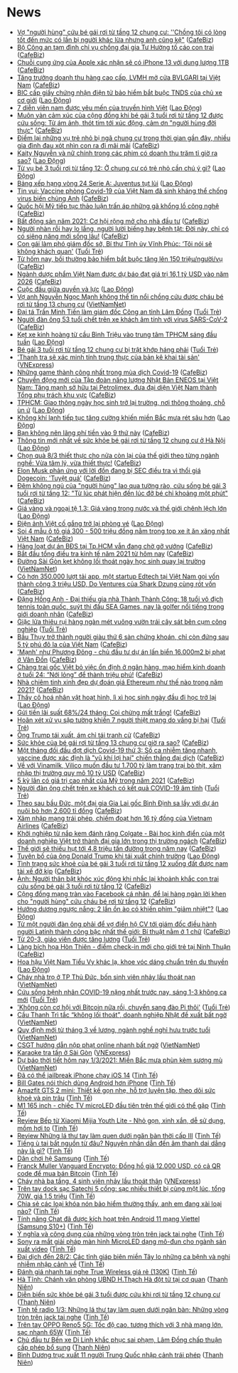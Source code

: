 # News

- [Vợ "người hùng" cứu bé gái rơi từ tầng 12 chung cư: ''Chồng tôi có lòng tốt đến mức có lần bị người khác lừa nhưng anh cũng kệ"](https://cafebiz.vn/vo-nguoi-hung-cuu-be-gai-roi-tu-tang-12-chung-cu-chong-toi-co-long-tot-den-muc-co-lan-bi-nguoi-khac-lua-nhung-anh-cung-ke-20210301110307868.chn) ([CafeBiz](https://cafebiz.vn))
- [Bộ Công an tạm đình chỉ vụ chồng đại gia Tư Hường tố cáo con trai](https://cafebiz.vn/bo-cong-an-tam-dinh-chi-vu-chong-dai-gia-tu-huong-to-cao-con-trai-20210301110303428.chn) ([CafeBiz](https://cafebiz.vn))
- [Chuỗi cung ứng của Apple xác nhận sẽ có iPhone 13 với dung lượng 1TB](https://cafebiz.vn/chuoi-cung-ung-cua-apple-xac-nhan-se-co-iphone-13-voi-dung-luong-1tb-20210301105239039.chn) ([CafeBiz](https://cafebiz.vn))
- [Tăng trưởng doanh thu hàng cao cấp, LVMH mở cửa BVLGARI tại Việt Nam](https://cafebiz.vn/tang-truong-doanh-thu-hang-cao-cap-lvmh-mo-cua-bvlgari-tai-viet-nam-20210301105124954.chn) ([CafeBiz](https://cafebiz.vn))
- [BIC cấp giấy chứng nhận điện tử bảo hiểm  bắt buộc TNDS của chủ xe cơ giới](https://laodong.vn/kinh-te/bic-cap-giay-chung-nhan-dien-tu-bao-hiem-bat-buoc-tnds-cua-chu-xe-co-gioi-884523.ldo) ([Lao Động](https://laodong.vn))
- [7 diễn viên nam được yêu mến của truyền hình Việt](https://laodong.vn/photo/7-dien-vien-nam-duoc-yeu-men-cua-truyen-hinh-viet-884510.ldo) ([Lao Động](https://laodong.vn))
- [Muôn vàn cảm xúc của cộng đồng khi bé gái 3 tuổi rơi từ tầng 12 được cứu sống: Từ ám ảnh, thót tim tới xúc động, cảm ơn "người hùng đời thực"](https://cafebiz.vn/muon-van-cam-xuc-cua-cong-dong-khi-be-gai-3-tuoi-roi-tu-tang-12-duoc-cuu-song-tu-am-anh-thot-tim-toi-xuc-dong-cam-on-nguoi-hung-doi-thuc-20210301104753959.chn) ([CafeBiz](https://cafebiz.vn))
- [Điểm lại những vụ trẻ nhỏ bị ngã chung cư trong thời gian gần đây, nhiều gia đình đau xót nhìn con ra đi mãi mãi](https://cafebiz.vn/diem-lai-nhung-vu-tre-nho-bi-nga-chung-cu-trong-thoi-gian-gan-day-nhieu-gia-dinh-dau-xot-nhin-con-ra-di-mai-mai-20210301105748533.chn) ([CafeBiz](https://cafebiz.vn))
- [Kaity Nguyễn và nữ chính trong các phim có doanh thu trăm tỉ giờ ra sao?](https://laodong.vn/van-hoa-giai-tri/kaity-nguyen-va-nu-chinh-trong-cac-phim-co-doanh-thu-tram-ti-gio-ra-sao-884380.ldo) ([Lao Động](https://laodong.vn))
- [Từ vụ bé 3 tuổi rơi từ tầng 12: Ở chung cư có trẻ nhỏ cần chú ý gì?](https://laodong.vn/bat-dong-san/tu-vu-be-3-tuoi-roi-tu-tang-12-o-chung-cu-co-tre-nho-can-chu-y-gi-884462.ldo) ([Lao Động](https://laodong.vn))
- [Bảng xếp hạng vòng 24 Serie A: Juventus tụt lùi](https://laodong.vn/infographic/bang-xep-hang-vong-24-serie-a-juventus-tut-lui-884506.ldo) ([Lao Động](https://laodong.vn))
- [Tin vui: Vaccine phòng Covid-19 của Việt Nam đã sinh kháng thể chống virus biến chủng Anh](https://cafebiz.vn/tin-vui-vaccine-phong-covid-19-cua-viet-nam-da-sinh-khang-the-chong-virus-bien-chung-anh-20210301105234595.chn) ([CafeBiz](https://cafebiz.vn))
- [Quốc hội Mỹ tiếp tục thảo luận trấn áp những gã khổng lồ công nghệ](https://cafebiz.vn/quoc-hoi-my-tiep-tuc-thao-luan-tran-ap-nhung-ga-khong-lo-cong-nghe-20210301105005261.chn) ([CafeBiz](https://cafebiz.vn))
- [Bất động sản năm 2021: Cơ hội rộng mở cho nhà đầu tư](https://cafebiz.vn/bat-dong-san-nam-2021-co-hoi-rong-mo-cho-nha-dau-tu-2021030110492772.chn) ([CafeBiz](https://cafebiz.vn))
- [Người nhàn rỗi hay lo lắng, người lười biếng hay bệnh tật: Đời này, chỉ có có siêng năng mới sống lâu!](https://cafebiz.vn/nguoi-nhan-roi-hay-lo-lang-nguoi-luoi-bieng-hay-benh-tat-doi-nay-chi-co-co-sieng-nang-moi-song-lau-2021022821560312.chn) ([CafeBiz](https://cafebiz.vn))
- [Con gái làm phó giám đốc sở, Bí thư Tỉnh ủy Vĩnh Phúc: ‘Tôi nói sẽ không khách quan'](https://tuoitre.vn/con-gai-lam-pho-giam-doc-so-bi-thu-tinh-uy-vinh-phuc-toi-noi-se-khong-khach-quan-20210301100636349.htm) ([Tuổi Trẻ](https://tuoitre.vn))
- [Từ hôm nay, bồi thường bảo hiểm bắt buộc tăng lên 150 triệu/người/vụ](https://cafebiz.vn/tu-hom-nay-boi-thuong-bao-hiem-bat-buoc-tang-len-150-trieu-nguoi-vu-20210301103321046.chn) ([CafeBiz](https://cafebiz.vn))
- [Ngành dược phẩm Việt Nam được dự báo đạt giá trị 16,1 tỷ USD vào năm 2026](https://cafebiz.vn/nganh-duoc-pham-viet-nam-duoc-du-bao-dat-gia-tri-161-ty-usd-vao-nam-2026-20210301103042105.chn) ([CafeBiz](https://cafebiz.vn))
- [Cuộc đấu giữa quyền và lực](https://laodong.vn/the-gioi/cuoc-dau-giua-quyen-va-luc-884413.ldo) ([Lao Động](https://laodong.vn))
- [Vợ anh Nguyễn Ngọc Mạnh không thể tin nổi chồng cứu được cháu bé rơi từ tầng 13 chung cư](http://vietnamnet.vn/vn/thoi-su/vo-anh-nguyen-ngoc-manh-khong-the-tin-noi-chong-cuu-duoc-chau-be-roi-tu-tang-13-chung-cu-716236.html) ([VietNamNet](https://vietnamnet.vn))
- [Đại tá Trần Minh Tiến làm giám đốc Công an tỉnh Lâm Đồng](https://tuoitre.vn/dai-ta-tran-minh-tien-lam-giam-doc-cong-an-tinh-lam-dong-20210301100729405.htm) ([Tuổi Trẻ](https://tuoitre.vn))
- [Người đàn ông 53 tuổi chết trên xe khách âm tính với virus SARS-CoV-2](https://cafebiz.vn/nguoi-dan-ong-53-tuoi-chet-tren-xe-khach-am-tinh-voi-virus-sars-cov-2-20210301101104832.chn) ([CafeBiz](https://cafebiz.vn))
- [Kẹt xe kinh hoàng từ cầu Bình Triệu vào trung tâm TPHCM sáng đầu tuần](https://laodong.vn/photo/ket-xe-kinh-hoang-tu-cau-binh-trieu-vao-trung-tam-tphcm-sang-dau-tuan-884508.ldo) ([Lao Động](https://laodong.vn))
- [Bé gái 3 tuổi rơi từ tầng 12 chung cư bị trật khớp háng phải](https://tuoitre.vn/be-gai-3-tuoi-roi-tu-tang-12-chung-cu-bi-trat-khop-hang-phai-20210301095329791.htm) ([Tuổi Trẻ](https://tuoitre.vn))
- ['Thanh tra sẽ xác minh tính trung thực của bản kê khai tài sản'](https://vnexpress.net/thanh-tra-se-xac-minh-tinh-trung-thuc-cua-ban-ke-khai-tai-san-4241537.html) ([VNExpress](https://vnexpress.net))
- [Những game thành công nhất trong mùa dịch Covid-19](https://cafebiz.vn/nhung-game-thanh-cong-nhat-trong-mua-dich-covid-19-2021030108594355.chn) ([CafeBiz](https://cafebiz.vn))
- [Chuyển động mới của Tập đoàn năng lượng Nhật Bản ENEOS tại Việt Nam: Tăng mạnh sở hữu tại Petrolimex, đưa đại diện Việt Nam thành Tổng phụ trách khu vực](https://cafebiz.vn/chuyen-dong-moi-cua-tap-doan-nang-luong-nhat-ban-eneos-tai-viet-nam-tang-manh-so-huu-tai-petrolimex-dua-dai-dien-viet-nam-thanh-tong-phu-trach-khu-vuc-20210301095506743.chn) ([CafeBiz](https://cafebiz.vn))
- [TPHCM: Giao thông ngày học sinh trở lại trường, nơi thông thoáng, chỗ ùn ứ](https://laodong.vn/giao-thong/tphcm-giao-thong-ngay-hoc-sinh-tro-lai-truong-noi-thong-thoang-cho-un-u-884491.ldo) ([Lao Động](https://laodong.vn))
- [Không khí lạnh tiếp tục tăng cường khiến miền Bắc mưa rét sâu hơn](https://laodong.vn/moi-truong/khong-khi-lanh-tiep-tuc-tang-cuong-khien-mien-bac-mua-ret-sau-hon-884465.ldo) ([Lao Động](https://laodong.vn))
- [Bạn không nên lãng phí tiền vào 9 thứ này](https://cafebiz.vn/ban-khong-nen-lang-phi-tien-vao-9-thu-nay-20210301090644707.chn) ([CafeBiz](https://cafebiz.vn))
- [Thông tin mới nhất về sức khỏe bé gái rơi từ tầng 12 chung cư ở Hà Nội](https://laodong.vn/y-te/thong-tin-moi-nhat-ve-suc-khoe-be-gai-roi-tu-tang-12-chung-cu-o-ha-noi-884513.ldo) ([Lao Động](https://laodong.vn))
- [Chọn quà 8/3 thiết thực cho nửa còn lại của thế giới theo từng ngành nghề: Vừa tâm lý, vừa thiết thực!](https://cafebiz.vn/chon-qua-8-3-thiet-thuc-cho-nua-con-lai-cua-the-gioi-theo-tung-nganh-nghe-vua-tam-ly-vua-thiet-thuc-20210301013024082.chn) ([CafeBiz](https://cafebiz.vn))
- [Elon Musk phản ứng với lời đồn đang bị SEC điều tra vì thổi giá Dogecoin: 'Tuyệt quá'](https://cafebiz.vn/elon-musk-phan-ung-voi-loi-don-dang-bi-sec-dieu-tra-vi-thoi-gia-dogecoin-tuyet-qua-20210301094051206.chn) ([CafeBiz](https://cafebiz.vn))
- [Đêm không ngủ của "người hùng" lao qua tường rào, cứu sống bé gái 3 tuổi rơi từ tầng 12: "Từ lúc phát hiện đến lúc đỡ bé chỉ khoảng một phút"](https://cafebiz.vn/dem-khong-ngu-cua-nguoi-hung-lao-qua-tuong-rao-cuu-song-be-gai-3-tuoi-roi-tu-tang-12-tu-luc-phat-hien-den-luc-do-be-chi-khoang-mot-phut-20210301093757883.chn) ([CafeBiz](https://cafebiz.vn))
- [Giá vàng và ngoại tệ 1.3: Giá vàng trong nước và thế giới chênh lệch lớn](https://laodong.vn/video/gia-vang-va-ngoai-te-13-gia-vang-trong-nuoc-va-the-gioi-chenh-lech-lon-884501.ldo) ([Lao Động](https://laodong.vn))
- [Điện ảnh Việt cố gắng trở lại phòng vé](https://laodong.vn/van-hoa-giai-tri/dien-anh-viet-co-gang-tro-lai-phong-ve-884421.ldo) ([Lao Động](https://laodong.vn))
- [Soi 4 mẫu ô tô giá 300 - 500 triệu đồng nằm trong top xe ít ăn xăng nhất Việt Nam](https://cafebiz.vn/soi-4-mau-o-to-gia-300-500-trieu-dong-nam-trong-top-xe-it-an-xang-nhat-viet-nam-20210301090355068.chn) ([CafeBiz](https://cafebiz.vn))
- [Hàng loạt dự án BĐS tại Tp.HCM vẫn đang chờ gỡ vướng](https://cafebiz.vn/hang-loat-du-an-bds-tai-tphcm-van-dang-cho-go-vuong-20210301092603142.chn) ([CafeBiz](https://cafebiz.vn))
- [Bắt đầu tổng điều tra kinh tế năm 2021 từ hôm nay](https://cafebiz.vn/bat-dau-tong-dieu-tra-kinh-te-nam-2021-tu-hom-nay-20210301092356726.chn) ([CafeBiz](https://cafebiz.vn))
- [Đường Sài Gòn kẹt không lối thoát ngày học sinh quay lại trường](http://vietnamnet.vn/vn/thoi-su/an-toan-giao-thong/duong-sai-gon-ket-khong-loi-thoat-ngay-hoc-sinh-quay-lai-truong-716207.html) ([VietNamNet](https://vietnamnet.vn))
- [Có hơn 350.000 lượt tải app, một startup Edtech tại Việt Nam gọi vốn thành công 3 triệu USD, Do Ventures của Shark Dzung cùng rót vốn](https://cafebiz.vn/co-hon-350000-luot-tai-app-mot-startup-edtech-tai-viet-nam-goi-von-thanh-cong-3-trieu-usd-do-ventures-cua-shark-dzung-cung-rot-von-20210301092210251.chn) ([CafeBiz](https://cafebiz.vn))
- [Đặng Hồng Anh - Đại thiếu gia nhà Thành Thành Công: 18 tuổi vô địch tennis toàn quốc, suýt thi đấu SEA Games, nay là golfer nổi tiếng trong giới doanh nhân](https://cafebiz.vn/dang-hong-anh-dai-thieu-gia-nha-thanh-thanh-cong-18-tuoi-vo-dich-tennis-toan-quoc-suyt-thi-dau-sea-games-nay-la-golfer-noi-tieng-trong-gioi-doanh-nhan-202102241759195.chn) ([CafeBiz](https://cafebiz.vn))
- [Giặc lửa thiêu rụi hàng ngàn mét vuông vườn trái cây sát bên cụm công nghiệp](https://tuoitre.vn/giac-lua-thieu-rui-hang-ngan-met-vuong-vuon-trai-cay-sat-ben-cum-cong-nghiep-20210301090050157.htm) ([Tuổi Trẻ](https://tuoitre.vn))
- [Bầu Thụy trở thành người giàu thứ 6 sàn chứng khoán, chỉ còn đứng sau 5 tỷ phú đô la của Việt Nam](https://cafebiz.vn/bau-thuy-tro-thanh-nguoi-giau-thu-6-san-chung-khoan-chi-con-dung-sau-5-ty-phu-do-la-cua-viet-nam-20210301090756699.chn) ([CafeBiz](https://cafebiz.vn))
- ['Mạnh' như Phương Đông - chủ đầu tư dự án lấn biển 16.000m2 bị phạt ở Vân Đồn](https://cafebiz.vn/manh-nhu-phuong-dong-chu-dau-tu-du-an-lan-bien-16000m2-bi-phat-o-van-don-20210301091243533.chn) ([CafeBiz](https://cafebiz.vn))
- [Chàng trai gốc Việt bỏ việc ổn định ở ngân hàng, mạo hiểm kinh doanh ở tuổi 24: “Nới lỏng” để thành triệu phú!](https://cafebiz.vn/chang-trai-goc-viet-bo-viec-on-dinh-o-ngan-hang-mao-hiem-kinh-doanh-o-tuoi-24-noi-long-de-thanh-trieu-phu-20210226221003942.chn) ([CafeBiz](https://cafebiz.vn))
- [Nhà chiêm tinh xinh đẹp dự đoán giá Ethereum như thế nào trong năm 2021?](https://cafebiz.vn/nha-chiem-tinh-xinh-dep-du-doan-gia-ethereum-nhu-the-nao-trong-nam-2021-20210301085753689.chn) ([CafeBiz](https://cafebiz.vn))
- [Thầy cô hoá nhân vật hoạt hình, lì xì học sinh ngày đầu đi học trở lại](https://laodong.vn/photo/thay-co-hoa-nhan-vat-hoat-hinh-li-xi-hoc-sinh-ngay-dau-di-hoc-tro-lai-884487.ldo) ([Lao Động](https://laodong.vn))
- [Gửi tiền lãi suất 68%/24 tháng: Coi chừng mất trắng!](https://cafebiz.vn/gui-tien-lai-suat-68-24-thang-coi-chung-mat-trang-20210301084814257.chn) ([CafeBiz](https://cafebiz.vn))
- [Hoãn xét xử vụ sập tường khiến 7 người thiệt mạng do vắng bị hại](https://tuoitre.vn/hoan-xet-xu-vu-sap-tuong-khien-7-nguoi-thiet-mang-do-vang-bi-hai-20210301091356648.htm) ([Tuổi Trẻ](https://tuoitre.vn))
- [Ông Trump tái xuất, ám chỉ tái tranh cử](https://cafebiz.vn/ong-trump-tai-xuat-am-chi-tai-tranh-cu-20210301084406968.chn) ([CafeBiz](https://cafebiz.vn))
- [Sức khỏe của bé gái rơi từ tầng 13 chung cư giờ ra sao?](https://cafebiz.vn/suc-khoe-cua-be-gai-roi-tu-tang-13-chung-cu-gio-ra-sao-20210301084224994.chn) ([CafeBiz](https://cafebiz.vn))
- [Một tháng đối đầu đợt dịch Covid-19 thứ 3: Số ca nhiễm tăng nhanh, vaccine được xác định là "vũ khí lợi hại" chiến thắng đại dịch](https://cafebiz.vn/mot-thang-doi-dau-dot-dich-covid-19-thu-3-so-ca-nhiem-tang-nhanh-vaccine-duoc-xac-dinh-la-vu-khi-loi-hai-chien-thang-dai-dich-20210301084147317.chn) ([CafeBiz](https://cafebiz.vn))
- [Về với Vinamilk, Vilico muốn đầu tư 1.700 tỷ làm trang trại bò thịt, xâm nhập thị trường quy mô 10 tỷ USD](https://cafebiz.vn/ve-voi-vinamilk-vilico-muon-dau-tu-1700-ty-lam-trang-trai-bo-thit-xam-nhap-thi-truong-quy-mo-10-ty-usd-20210301084028916.chn) ([CafeBiz](https://cafebiz.vn))
- [5 kỳ lân có giá trị cao nhất của Mỹ trong năm 2021](https://cafebiz.vn/5-ky-lan-co-gia-tri-cao-nhat-cua-my-trong-nam-2021-20210301083857455.chn) ([CafeBiz](https://cafebiz.vn))
- [Người đàn ông chết trên xe khách có kết quả COVID-19 âm tính](https://tuoitre.vn/nguoi-dan-ong-chet-tren-xe-khach-co-ket-qua-covid-19-am-tinh-20210301081045291.htm) ([Tuổi Trẻ](https://tuoitre.vn))
- [Theo sau bầu Đức, một đại gia Gia Lai gốc Bình Định sa lầy với dự án nuôi bò hơn 2.600 tỉ đồng](https://cafebiz.vn/theo-sau-bau-duc-mot-dai-gia-gia-lai-goc-binh-dinh-sa-lay-voi-du-an-nuoi-bo-hon-2600-ti-dong-2021030108370754.chn) ([CafeBiz](https://cafebiz.vn))
- [Xâm nhập mạng trái phép, chiếm đoạt hơn 16 tỷ đồng của Vietnam Airlines](https://cafebiz.vn/xam-nhap-mang-trai-phep-chiem-doat-hon-16-ty-dong-cua-vietnam-airlines-20210301083657162.chn) ([CafeBiz](https://cafebiz.vn))
- [Khởi nghiệp từ nắp kem đánh răng Colgate - Bài học kinh điển của một doanh nghiệp Việt trở thành đại gia lớn trong thị trường ngách](https://cafebiz.vn/khoi-nghiep-tu-nap-kem-danh-rang-colgate-bai-hoc-kinh-dien-cua-mot-doanh-nghiep-viet-tro-thanh-dai-gia-lon-trong-thi-truong-ngach-20210226164138425.chn) ([CafeBiz](https://cafebiz.vn))
- [Thế giới sẽ thiếu hụt tới 4,8 triệu tấn đường trong năm nay](https://cafebiz.vn/the-gioi-se-thieu-hut-toi-48-trieu-tan-duong-trong-nam-nay-20210301083623346.chn) ([CafeBiz](https://cafebiz.vn))
- [Tuyên bố của ông Donald Trump khi tái xuất chính trường](https://laodong.vn/the-gioi/tuyen-bo-cua-ong-donald-trump-khi-tai-xuat-chinh-truong-884480.ldo) ([Lao Động](https://laodong.vn))
- [Tình trạng sức khoẻ của bé gái 3 tuổi rơi từ tầng 12 xuống đất được nam tài xế đỡ kịp](https://cafebiz.vn/tinh-trang-suc-khoe-cua-be-gai-3-tuoi-roi-tu-tang-12-xuong-dat-duoc-nam-tai-xe-do-kip-20210301082935095.chn) ([CafeBiz](https://cafebiz.vn))
- [Ảnh: Người thân bật khóc xúc động khi nhắc lại khoảnh khắc con trai cứu sống bé gái 3 tuổi rơi từ tầng 12](https://cafebiz.vn/anh-nguoi-than-bat-khoc-xuc-dong-khi-nhac-lai-khoanh-khac-con-trai-cuu-song-be-gai-3-tuoi-roi-tu-tang-12-20210301082728004.chn) ([CafeBiz](https://cafebiz.vn))
- [Cộng đồng mạng tràn vào Facebook cá nhân, để lại hàng ngàn lời khen cho "người hùng" cứu cháu bé rơi từ tầng 12](https://cafebiz.vn/cong-dong-mang-tran-vao-facebook-ca-nhan-de-lai-hang-ngan-loi-khen-cho-nguoi-hung-cuu-chau-be-roi-tu-tang-12-20210301082546478.chn) ([CafeBiz](https://cafebiz.vn))
- [Hướng dương ngược nắng: 2 lần ồn ào có khiến phim &quot;giảm nhiệt&quot;?](https://laodong.vn/van-hoa/huong-duong-nguoc-nang-2-lan-on-ao-co-khien-phim-giam-nhiet-884470.ldo) ([Lao Động](https://laodong.vn))
- [Từ một người đàn ông phải để vợ điền hộ CV tới giám đốc điều hành người Latinh thành công bậc nhất thế giới: Bí thuật nằm ở 1 chữ](https://cafebiz.vn/tu-mot-nguoi-dan-ong-phai-de-vo-dien-ho-cv-toi-giam-doc-dieu-hanh-nguoi-latinh-thanh-cong-bac-nhat-the-gioi-bi-thuat-nam-o-1-chu-20210227173220182.chn) ([CafeBiz](https://cafebiz.vn))
- [Từ 20-3, giáo viên được tăng lương](https://tuoitre.vn/tu-20-3-giao-vien-duoc-tang-luong-20210301073757485.htm) ([Tuổi Trẻ](https://tuoitre.vn))
- [Làng bích họa Hòn Thiên - điểm check-in mới cho giới trẻ tại Ninh Thuận](https://cafebiz.vn/lang-bich-hoa-hon-thien-diem-check-in-moi-cho-gioi-tre-tai-ninh-thuan-20210228204639707.chn) ([CafeBiz](https://cafebiz.vn))
- [Hoa hậu Việt Nam Tiểu Vy khác lạ, khoe vóc dáng chuẩn trên du thuyền](https://laodong.vn/photo/hoa-hau-viet-nam-tieu-vy-khac-la-khoe-voc-dang-chuan-tren-du-thuyen-884383.ldo) ([Lao Động](https://laodong.vn))
- [Cháy nhà trọ ở TP Thủ Đức, bốn sinh viên nhảy lầu thoát nạn](http://vietnamnet.vn/vn/thoi-su/chay-nha-tro-o-tp-thu-duc-bon-sinh-vien-nhay-lau-thoat-nan-716186.html) ([VietNamNet](https://vietnamnet.vn))
- [Cứu sống bệnh nhân COVID-19 nặng nhất trước nay, sáng 1-3 không ca mới](https://tuoitre.vn/cuu-song-benh-nhan-covid-19-nang-nhat-truoc-nay-sang-1-3-khong-ca-moi-20210301061852982.htm) ([Tuổi Trẻ](https://tuoitre.vn))
- ['Không còn cơ hội với Bitcoin nữa rồi, chuyển sang đào Pi thôi'](https://tuoitre.vn/khong-con-co-hoi-voi-bitcoin-nua-roi-chuyen-sang-dao-pi-thoi-20210228224324994.htm) ([Tuổi Trẻ](https://tuoitre.vn))
- [Cầu Thanh Trì tắc “không lối thoát”, doanh nghiệp Nhật đề xuất bất ngờ](http://vietnamnet.vn/vn/thoi-su/an-toan-giao-thong/cau-thanh-tri-tac-khong-loi-thoat-doanh-nghiep-nhat-de-xuat-bat-ngo-716130.html) ([VietNamNet](https://vietnamnet.vn))
- [Quy định mới từ tháng 3 về lương, ngành nghề nghỉ hưu trước tuổi](http://vietnamnet.vn/vn/thoi-su/quy-dinh-moi-tu-thang-3-ve-luong-nganh-nghe-nghi-huu-truoc-tuoi-716076.html) ([VietNamNet](https://vietnamnet.vn))
- [CSGT hướng dẫn nộp phạt online nhanh bất ngờ](http://vietnamnet.vn/vn/thoi-su/an-toan-giao-thong/csgt-huong-dan-nop-phat-online-nhanh-bat-ngo-716170.html) ([VietNamNet](https://vietnamnet.vn))
- [Karaoke tra tấn ở Sài Gòn](https://vnexpress.net/karaoke-tra-tan-o-sai-gon-4241260.html) ([VNExpress](https://vnexpress.net))
- [Dự báo thời tiết hôm nay 1/3/2021: Miền Bắc mưa phùn kèm sương mù](http://vietnamnet.vn/vn/thoi-su/du-bao-thoi-tiet-hom-nay-1-3-2021-mien-bac-mua-phun-kem-suong-mu-716129.html) ([VietNamNet](https://vietnamnet.vn))
- [Đã có thể jailbreak iPhone chạy iOS 14](https://tinhte.vn/thread/da-co-the-jailbreak-iphone-chay-ios-14.3285129/) ([Tinh Tế](https://tinhte.vn))
- [Bill Gates nói thích dùng Android hơn iPhone](https://tinhte.vn/thread/bill-gates-noi-thich-dung-android-hon-iphone.3284922/) ([Tinh Tế](https://tinhte.vn))
- [Amazfit GTS 2 mini: Thiết kế gọn nhẹ, hỗ trợ luyện tập, theo dõi sức khoẻ và pin trâu](https://tinhte.vn/thread/amazfit-gts-2-mini-thiet-ke-gon-nhe-ho-tro-luyen-tap-theo-doi-suc-khoe-va-pin-trau.3285050/) ([Tinh Tế](https://tinhte.vn))
- [M1 165 inch - chiếc TV microLED đầu tiên trên thế giới có thể gập](https://tinhte.vn/thread/m1-165-inch-chiec-tv-microled-dau-tien-tren-the-gioi-co-the-gap.3285041/) ([Tinh Tế](https://tinhte.vn))
- [Review Bếp từ Xiaomi Mijia Youth Lite - Nhỏ gọn, xinh xắn, dễ sử dụng, mồm hơi to](https://tinhte.vn/thread/review-bep-tu-xiaomi-mijia-youth-lite-nho-gon-xinh-xan-de-su-dung-mom-hoi-to.3284333/) ([Tinh Tế](https://tinhte.vn))
- [Review Những lá thư tay làm quen dưới ngăn bàn thời cấp III](https://tinhte.vn/thread/review-nhung-la-thu-tay-lam-quen-duoi-ngan-ban-thoi-cap-iii.3284442/) ([Tinh Tế](https://tinhte.vn))
- [Tiếng ù tai bắt nguồn từ đâu? Nguyên nhân dẫn đến âm thanh dai dẳng này là gì?](https://tinhte.vn/thread/tieng-u-tai-bat-nguon-tu-dau-nguyen-nhan-dan-den-am-thanh-dai-dang-nay-la-gi.3285029/) ([Tinh Tế](https://tinhte.vn))
- [Dân chơi hệ Samsung](https://tinhte.vn/thread/dan-choi-he-samsung.3285068/) ([Tinh Tế](https://tinhte.vn))
- [Franck Muller Vanguard Encrypto: Đồng hồ giá 12.000 USD, có cả QR code để mua bán Bitcoin](https://tinhte.vn/thread/franck-muller-vanguard-encrypto-dong-ho-gia-12-000-usd-co-ca-qr-code-de-mua-ban-bitcoin.3284760/) ([Tinh Tế](https://tinhte.vn))
- [Cháy nhà ba tầng, 4 sinh viên nhảy lầu thoát thân](https://vnexpress.net/chay-nha-ba-tang-4-sinh-vien-nhay-lau-thoat-than-4241460.html) ([VNExpress](https://vnexpress.net))
- [Trên tay dock sạc Satechi 5 cổng: sạc nhiều thiết bị cùng một lúc, tổng 70W, giá 1,5 triệu](https://tinhte.vn/thread/tren-tay-dock-sac-satechi-5-cong-sac-nhieu-thiet-bi-cung-mot-luc-tong-70w-gia-1-5-trieu.3284780/) ([Tinh Tế](https://tinhte.vn))
- [Chia sẻ các loại khóa nón bảo hiểm thường thấy, anh em đang xài loại nào?](https://tinhte.vn/thread/chia-se-cac-loai-khoa-non-bao-hiem-thuong-thay-anh-em-dang-xai-loai-nao.3284255/) ([Tinh Tế](https://tinhte.vn))
- [Tính năng Chat đã được kích hoạt trên Android 11 mạng Viettel (Samsung S10+)](https://tinhte.vn/thread/tinh-nang-chat-da-duoc-kich-hoat-tren-android-11-mang-viettel-samsung-s10.3284963/) ([Tinh Tế](https://tinhte.vn))
- [Ý nghĩa và công dụng của những vòng tròn trên jack tai nghe](https://tinhte.vn/thread/y-nghia-va-cong-dung-cua-nhung-vong-tron-tren-jack-tai-nghe.3258913/) ([Tinh Tế](https://tinhte.vn))
- [Sony ra mắt giải pháp màn hình MicroLED dạng mô-đun cho ngành sản xuất video](https://tinhte.vn/thread/sony-ra-mat-giai-phap-man-hinh-microled-dang-mo-dun-cho-nganh-san-xuat-video.3279816/) ([Tinh Tế](https://tinhte.vn))
- [Đại dịch đến 28/2: Các tỉnh giáp biên miền Tây lo những ca bệnh và nghi nhiễm nhập cảnh về](https://tinhte.vn/thread/dai-dich-den-28-2-cac-tinh-giap-bien-mien-tay-lo-nhung-ca-benh-va-nghi-nhiem-nhap-canh-ve.3284771/) ([Tinh Tế](https://tinhte.vn))
- [Đánh giá nhanh tai nghe True Wireless giá rẻ (130K)](https://tinhte.vn/thread/danh-gia-nhanh-tai-nghe-true-wireless-gia-re-130k.3284507/) ([Tinh Tế](https://tinhte.vn))
- [Hà Tĩnh: Chánh văn phòng UBND H.Thạch Hà đột tử tại cơ quan](https://thanhnien.vn/thoi-su/ha-tinh-chanh-van-phong-ubnd-hthach-ha-dot-tu-tai-co-quan-1347798.html) ([Thanh Niên](https://thanhnien.vn))
- [Diễn biến sức khỏe bé gái 3 tuổi được cứu khi rơi từ tầng 12 chung cư](https://thanhnien.vn/thoi-su/dien-bien-suc-khoe-be-gai-3-tuoi-duoc-cuu-khi-roi-tu-tang-12-chung-cu-1347811.html) ([Thanh Niên](https://thanhnien.vn))
- [Tinh tế radio 1/3: Những lá thư tay làm quen dưới ngăn bàn; Những vòng tròn trên jack tai nghe](https://tinhte.vn/thread/tinh-te-radio-1-3-nhung-la-thu-tay-lam-quen-duoi-ngan-ban-nhung-vong-tron-tren-jack-tai-nghe.3285052/) ([Tinh Tế](https://tinhte.vn))
- [Trên tay OPPO Reno5 5G: Tốc độ cao, tương thích với 3 nhà mạng lớn, sạc nhanh 65W](https://tinhte.vn/thread/tren-tay-oppo-reno5-5g-toc-do-cao-tuong-thich-voi-3-nha-mang-lon-sac-nhanh-65w.3283869/) ([Tinh Tế](https://tinhte.vn))
- [Chủ đầu tư Bến xe Di Linh khắc phục sai phạm, Lâm Đồng chấp thuận cấp phép bổ sung](https://thanhnien.vn/thoi-su/chu-dau-tu-ben-xe-di-linh-khac-phuc-sai-pham-lam-dong-chap-thuan-cap-phep-bo-sung-1347513.html) ([Thanh Niên](https://thanhnien.vn))
- [Bình Dương trục xuất 11 người Trung Quốc nhập cảnh trái phép](https://thanhnien.vn/thoi-su/binh-duong-truc-xuat-11-nguoi-trung-quoc-nhap-canh-trai-phep-1347765.html) ([Thanh Niên](https://thanhnien.vn))
